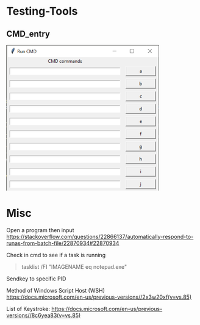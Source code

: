# Testing-Tools
## CMD_entry  
<img src="https://raw.githubusercontent.com/lamegaton/Testing-Tools/master/pic/cmd_entry_0002.png" width="400"/>

# Misc  
Open a program then input  
https://stackoverflow.com/questions/22866137/automatically-respond-to-runas-from-batch-file/22870934#22870934  
  
Check in cmd to see if a task is running  
> tasklist /FI "IMAGENAME eq notepad.exe"  
  
Sendkey to specific PID  

  
Method of Windows Script Host (WSH)  
https://docs.microsoft.com/en-us/previous-versions//2x3w20xf(v=vs.85)  
  
List of Keystroke:
https://docs.microsoft.com/en-us/previous-versions//8c6yea83(v=vs.85)  


